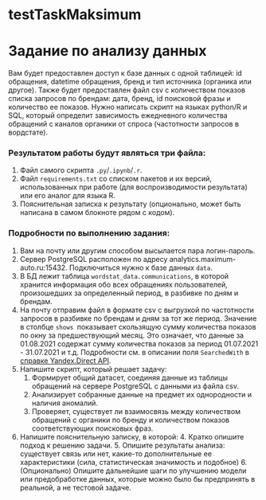 # testTaskMaksimum
# Задание по анализу данных

Вам будет предоставлен доступ к базе данных с одной таблицей: id обращения, datetime обращения, бренд и тип источника (органика или другое). Также будет предоставлен файл csv с количеством показов списка запросов по брендам: дата, бренд, id поисковой фразы и количество ее показов. Нужно написать скрипт на языках python/R и SQL, который определит зависимость ежедневного количества обращений с каналов органики от спроса (частотности запросов в вордстате).


### Результатом работы будут являться три файла:



1. Файл самого скрипта `.py`/`.ipynb`/`.r`.
2. Файл `requirements.txt` со списком пакетов и их версий, использованных при работе (для воспроизводимости результата) или его аналог для языка R.
3. Пояснительная записка к результату (опционально, может быть написана в самом блокноте рядом с кодом).


### Подробности по выполнению задания:



1. Вам на почту или другим способом высылается пара логин-пароль.
2. Сервер PostgreSQL расположен по адресу analytics.maximum-auto.ru:15432. Подключиться нужно к базе данных `data`.
3. В БД лежит таблица `wordstat_data.communications`, в которой хранится информация обо всех обращениях пользователей, произошедших за определенный период, в разбивке по дням и брендам.
4. На почту отправим файл в формате csv с выгрузкой по частотности запросов в разбивке по брендам и дням за тот же период. Значение в столбце `shows `показывает скользящую сумму количества показов по окну за предшествующий месяц. Это означает, что данные за 01.08.2021 содержат сумму количества показов за период 01.07.2021 - 31.07.2021 и т.д. Подробности см. в описании поля `SearchedWith` в [справке Yandex.Direct API](https://yandex.ru/dev/direct/doc/dg-v4/reference/GetWordstatReport.html).
5. Напишите скрипт, который решает задачу:
    1. Формирует общий датасет, соединяя данные из таблицы обращений на сервере PostgreSQL с данными из файла csv.
    2. Анализирует собранные данные на предмет их однородности и наличия аномалий.
    3. Проверяет, существует ли взаимосвязь между количеством обращений с органики по бренду и количеством показов соответствующих поисковых фраз.
6. Напишите пояснительную записку, в которой:
    4. Кратко опишите подход к решению задачи.
    5. Опишите результаты анализа: существует связь или нет, какие-то дополнительные ее характеристики (сила, статистическая значимость и подобное)
    6. (Опционально) Опишите дальнейшие шаги по улучшению модели или предобработке данных, которые можно было бы предпринять в реальной, а не тестовой задаче.
